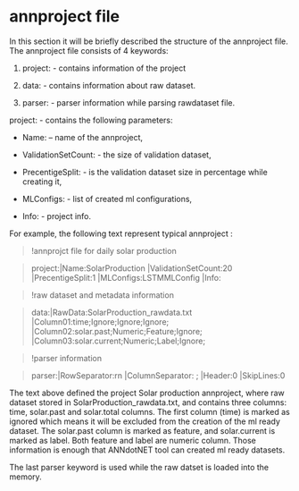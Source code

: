 annproject file
===============

In this section it will be briefly described the structure of the annproject
file. The annproject file consists of 4 keywords:

1.  project: - contains information of the project

2.  data: - contains information about raw dataset.

3.  parser: - parser information while parsing rawdataset file.

project: - contains the following parameters:

-   Name: – name of the annproject,

-   ValidationSetCount: - the size of validation dataset,

-   PrecentigeSplit: - is the validation dataset size in percentage while
    creating it,

-   MLConfigs: - list of created ml configurations,

-   Info: - project info.

For example, the following text represent typical annproject :

>   !annprojct file for daily solar production

>   project:\|Name:SolarProduction \|ValidationSetCount:20 \|PrecentigeSplit:1
>   \|MLConfigs:LSTMMLConfig \|Info:

>   !raw dataset and metadata information

>   data:\|RawData:SolarProduction_rawdata.txt
>   \|Column01:time;Ignore;Ignore;Ignore;
>   \|Column02:solar.past;Numeric;Feature;Ignore;
>   \|Column03:solar.current;Numeric;Label;Ignore;

>   !parser information

>   parser:\|RowSeparator:rn \|ColumnSeparator: ; \|Header:0 \|SkipLines:0

The text above defined the project Solar production annproject, where raw
dataset stored in SolarProduction_rawdata.txt, and contains three columns: time,
solar.past and solar.total columns. The first column (time) is marked as ignored
which means it will be excluded from the creation of the ml ready dataset. The
solar.past column is marked as feature, and solar.current is marked as label.
Both feature and label are numeric column. Those information is enough that
ANNdotNET tool can created ml ready datasets.

The last parser keyword is used while the raw datset is loaded into the memory.

